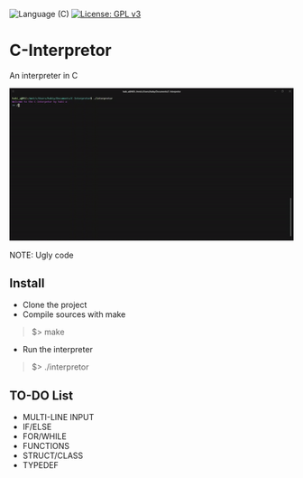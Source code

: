 ![Language (C)](https://img.shields.io/badge/powered_by-C-blue.svg?style=flat-square) [![License: GPL v3](https://img.shields.io/badge/License-GPL%20v3-green.svg)](http://www.gnu.org/licenses/gpl-3.0)

# C-Interpretor
An interpreter in C

![Alt Text](rsc/demo.gif)

NOTE: Ugly code

## Install
* Clone the project
* Compile sources with make
>  $> make
* Run the interpreter
>  $> ./interpretor

## TO-DO List
* MULTI-LINE INPUT
* IF/ELSE
* FOR/WHILE
* FUNCTIONS
* STRUCT/CLASS
* TYPEDEF
